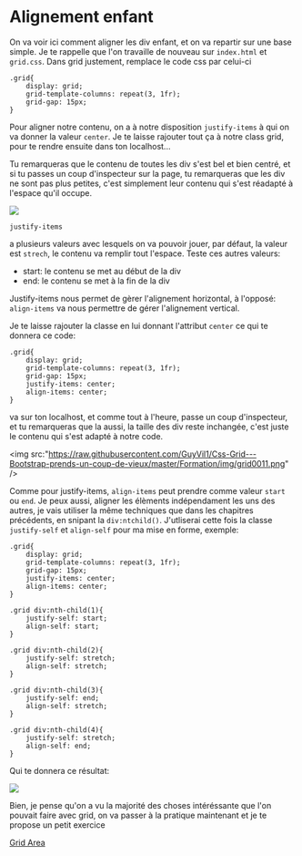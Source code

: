 <h1>Alignement enfant</h1>

On va voir ici comment aligner les div enfant, et on va repartir sur une base simple. Je te rappelle que l'on travaille de nouveau sur ```index.html``` et ```grid.css```. Dans grid justement, remplace le code css par celui-ci

```
.grid{
    display: grid;
    grid-template-columns: repeat(3, 1fr);
    grid-gap: 15px;
}
```

Pour aligner notre contenu, on a à notre disposition ```justify-items``` à qui on va donner la valeur ```center```. Je te laisse rajouter tout ça à notre class grid, pour te rendre ensuite dans ton localhost...

Tu remarqueras que le contenu de toutes les div s'est bel et bien centré, et si tu passes un coup d'inspecteur sur la page, tu remarqueras que les div ne sont pas plus petites, c'est simplement leur contenu qui s'est réadapté à l'espace qu'il occupe.

<img src="https://raw.githubusercontent.com/GuyVil1/Css-Grid---Bootstrap-prends-un-coup-de-vieux/master/Formation/img/grid0010.png" />

```
justify-items
```

a plusieurs valeurs avec lesquels on va pouvoir jouer, par défaut, la valeur est ```strech```, le contenu va remplir tout l'espace.
Teste ces autres valeurs:

<ul>
    <li>start: le contenu se met au début de la div</li>
    <li>end: le contenu se met à la fin de la div</li>
</ul>

Justify-items nous permet de gèrer l'alignement horizontal, à l'opposé: ```align-items``` va nous permettre de gérer l'alignement vertical.

Je te laisse rajouter la classe en lui donnant l'attribut ```center``` ce qui te donnera ce code:

```
.grid{
    display: grid;
    grid-template-columns: repeat(3, 1fr);
    grid-gap: 15px;
    justify-items: center;
    align-items: center;
}
```

va sur ton localhost, et comme tout à l'heure, passe un coup d'inspecteur, et tu remarqueras que la aussi, la taille des div reste inchangée, c'est juste le contenu qui s'est adapté à notre code.

<img src:"https://raw.githubusercontent.com/GuyVil1/Css-Grid---Bootstrap-prends-un-coup-de-vieux/master/Formation/img/grid0011.png" />


Comme pour justify-items, ```align-items``` peut prendre comme valeur ```start``` ou ```end```.
Je peux aussi, aligner les élèments indépendament les uns des autres, je vais utiliser la même techniques que dans les chapitres précédents, en snipant la ```div:ntchild()```. J'utliserai cette fois la classe ```justify-self``` et ```align-self``` pour ma mise en forme, exemple:

```
.grid{
    display: grid;
    grid-template-columns: repeat(3, 1fr);
    grid-gap: 15px;
    justify-items: center;
    align-items: center;
}

.grid div:nth-child(1){
    justify-self: start;
    align-self: start;
}

.grid div:nth-child(2){
    justify-self: stretch;
    align-self: stretch;
}

.grid div:nth-child(3){
    justify-self: end;
    align-self: stretch;
}

.grid div:nth-child(4){
    justify-self: stretch;
    align-self: end;
}
```

Qui te donnera ce résultat:

<img src="https://raw.githubusercontent.com/GuyVil1/Css-Grid---Bootstrap-prends-un-coup-de-vieux/master/Formation/img/grid0012.png" />

Bien, je pense qu'on a vu la majorité des choses intéréssante que l'on pouvait faire avec grid, on va passer à la pratique maintenant et je te propose un petit exercice

<a href="https://github.com/GuyVil1/Css-Grid---Bootstrap-prends-un-coup-de-vieux/blob/master/Formation/06.grid-area.md">Grid Area</a>
